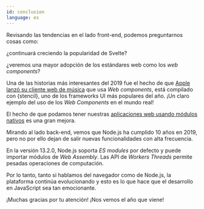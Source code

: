 ```yaml
---
id: conclusion
language: es
---
```


Revisando las tendencias en el lado front-end, podemos preguntarnos cosas como:

¿continuará creciendo la popularidad de Svelte?

¿veremos una mayor adopción de los estándares web como los *web components*?

Una de las historias más interesantes del 2019 fue el hecho de que [Apple lanzó su cliente web de música](https://dev.to/ionic/apple-just-shipped-web-components-to-production-and-you-probably-missed-it-57pf) que usa *Web components*, está compilado con {stencil}, uno de los frameworks UI más populares del año.
¡Un claro ejemplo del uso de los *Web Components* en el mundo real!

El hecho de que podamos tener nuestras [aplicaciones web usando módulos nativos](https://philipwalton.com/articles/using-native-javascript-modules-in-production-today/) es una gran mejora.

Mirando al lado back-end, vemos que Node.js ha cumplido 10 años en 2019, pero no por ello dejan de salir nuevas funcionalidades con alta frecuencia.

En la versión 13.2.0, Node.js soporta *ES modules* por defecto y puede importar módulos de *Web Assembly*. Las API de *Workers Threads* permite pesadas operaciones de computación.

Por lo tanto, tanto si hablamos del navegador como de Node.js, la plataforma continúa evolucionando y esto es lo que hace que el desarrollo en JavaScript sea tan emocionante.

¡Muchas gracias por tu atención! ¡Nos vemos el año que viene!
